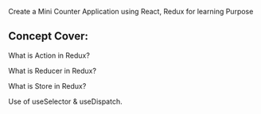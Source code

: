 Create a Mini Counter Application using React, Redux for learning Purpose 

Concept Cover:
--------------
What is Action in Redux?

What is Reducer in Redux?

What is Store in Redux?


Use of useSelector & useDispatch.
